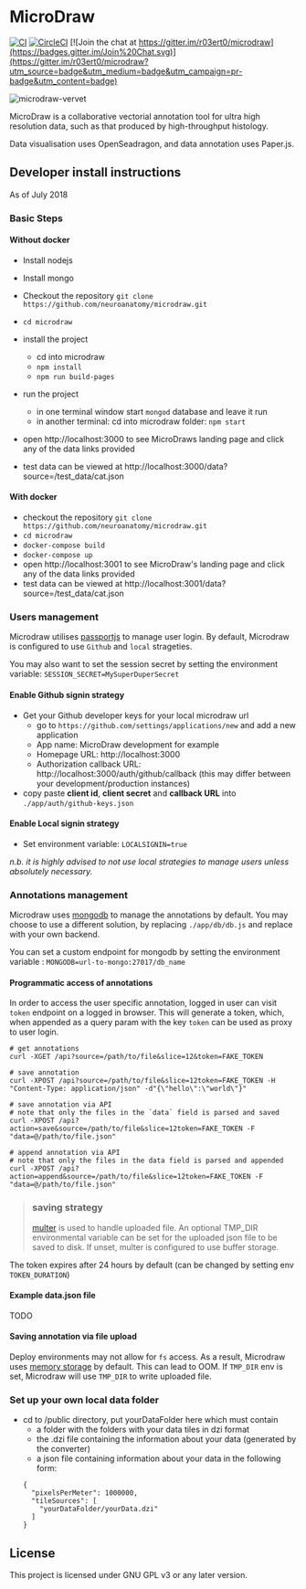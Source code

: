 # MicroDraw

[![CI](https://github.com/neuroanatomy/microdraw/actions/workflows/main.yml/badge.svg)](https://github.com/neuroanatomy/microdraw/actions/workflows/main.yml) [![CircleCI](https://circleci.com/gh/r03ert0/microdraw/tree/master.svg?style=shield)](https://circleci.com/gh/r03ert0/microdraw/tree/master) [![Join the chat at https://gitter.im/r03ert0/microdraw](https://badges.gitter.im/Join%20Chat.svg)](https://gitter.im/r03ert0/microdraw?utm_source=badge&utm_medium=badge&utm_campaign=pr-badge&utm_content=badge)

![microdraw-vervet](https://user-images.githubusercontent.com/2310732/31443628-40b315ec-ae9a-11e7-9c2e-d133b5921687.png)

MicroDraw is a collaborative vectorial annotation tool for ultra
high resolution data, such as that produced by high-throughput histology.

Data visualisation uses OpenSeadragon, and data annotation uses Paper.js.

## Developer install instructions

As of July 2018

### Basic Steps

#### Without docker
* Install nodejs
* Install mongo

* Checkout the repository `git clone https://github.com/neuroanatomy/microdraw.git`
* `cd microdraw`
* install the project
  * cd into microdraw
  * `npm install`
  * `npm run build-pages`
* run the project
  * in one terminal window start `mongod` database and leave it run
  * in another terminal: cd into microdraw folder: `npm start`
* open http://localhost:3000 to see MicroDraws landing page and click any of the data links provided
* test data can be viewed at http://localhost:3000/data?source=/test_data/cat.json

#### With docker
* checkout the repository `git clone https://github.com/neuroanatomy/microdraw.git`
* `cd microdraw`
* `docker-compose build`
* `docker-compose up`
* open http://localhost:3001 to see MicroDraw's landing page and click any of the data links provided
* test data can be viewed at http://localhost:3001/data?source=/test_data/cat.json

### Users management
Microdraw utilises [passportjs](http://www.passportjs.org/) to manage user login. By default, Microdraw is configured to use `Github` and `local` strageties. 

You may also want to set the session secret by setting the environment variable: `SESSION_SECRET=MySuperDuperSecret`

#### Enable Github signin strategy

* Get your Github developer keys for your local microdraw url
  * go to `https://github.com/settings/applications/new` and add a new application
  * App name: MicroDraw development for example
  * Homepage URL: http://localhost:3000
  * Authorization callback URL: http://localhost:3000/auth/github/callback (this may differ between your development/production instances)
* copy paste **client id**, **client secret** and **callback URL** into `./app/auth/github-keys.json`

#### Enable Local signin strategy

* Set environment variable: `LOCALSIGNIN=true`

_n.b. it is highly advised to not use local strategies to manage users unless absolutely necessary._

### Annotations management
Microdraw uses [mongodb](https://docs.mongodb.com/) to manage the annotations by default. You may choose to use a different solution, by replacing `./app/db/db.js` and replace with your own backend. 

You can set a custom endpoint for mongodb by setting the environment variable : `MONGODB=url-to-mongo:27017/db_name`

#### Programmatic access of annotations
In order to access the user specific annotation, logged in user can visit `token` endpoint on a logged in browser. This will generate a token, which, when appended as a query param with the key `token` can be used as proxy to user login.

```
# get annotations
curl -XGET /api?source=/path/to/file&slice=12&token=FAKE_TOKEN
```

```
# save annotation
curl -XPOST /api?source=/path/to/file&slice=12token=FAKE_TOKEN -H "Content-Type: application/json" -d"{\"hello\":\"world\"}"
```

```
# save annotation via API
# note that only the files in the `data` field is parsed and saved
curl -XPOST /api?action=save&source=/path/to/file&slice=12token=FAKE_TOKEN -F "data=@/path/to/file.json"
```

```
# append annotation via API
# note that only the files in the data field is parsed and appended
curl -XPOST /api?action=append&source=/path/to/file&slice=12token=FAKE_TOKEN -F "data=@/path/to/file.json"
```

> ### saving strategy
> [multer](https://www.npmjs.com/package/multer) is used to handle uploaded file. An optional TMP_DIR environmental variable can be set for the uploaded json file to be saved to disk. If unset, multer is configured to use buffer storage.

The token expires after 24 hours by default (can be changed by setting env `TOKEN_DURATION`)

#### Example data.json file
TODO

#### Saving annotation via file upload
Deploy environments may not allow for `fs` access. As a result, Microdraw uses [memory storage](https://github.com/expressjs/multer#memorystorage) by default. This can lead to OOM. If `TMP_DIR` env is set, Microdraw will use `TMP_DIR` to write uploaded file. 

### Set up your own local data folder
* cd to /public directory, put yourDataFolder here which must contain
    * a folder with the folders with your data tiles in dzi format
    * the .dzi file containing the information about your data (generated by the converter)
    * a json file containing information about your data in the following form:
    ```
    {
      "pixelsPerMeter": 1000000,
      "tileSources": [
        "yourDataFolder/yourData.dzi"
      ]
    }
    ```


## License
This project is licensed under GNU GPL v3 or any later version.

